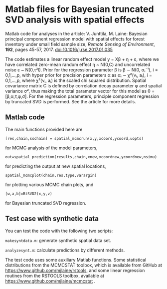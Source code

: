 # Matlab files for Bayesian truncated SVD analysis with spatial effects

Matlab code for analyses in the article:
V. Junttila, M. Laine: Bayesian principal component regression model with spatial effects for forest inventory under small field sample size, *Remote Sensing of Environment*, **192**,
pages 45-57, 2017. [doi:10.1016/j.rse.2017.01.035](https://doi.org/10.1016/j.rse.2017.01.035)

The code estimates a linear random effect model y = Xβ + η + ε, where we have correlated zero-mean random effect η ~ N(0,C) and uncorrelated noise ε ~ N(0,τ²I). Prior for the regression parameter β is β ∼ N(0, αᵢ¯¹), i = 0,1,...,p, with hyper prior for precision parameters α as αᵢ ∼ χ²(νᵢ, aᵢ), i = 0,1,...,p, where χ²(νᵢ, aᵢ) is the scaled chi squared distribution. Spatial covariance matrix C is defined by correlation decay parameter φ and spatial variance σ², thus making the total parameter vector for this model as θ = [β,α,τ,φ,σ]. For the regression parameters, principle component regression by truncated SVD is performed. See the article for more details.

## Matlab code

The main functions provided here are

```
[res,chain,sschain] = spatial_mcmcrun(x,y,xcoord,ycoord,uopts)
```

for MCMC analysis of the model parameters,

```
out=spatial_prediction(results,chain,xnew,xcoordnew,ycoordnew,nsimu)
```

for predicting the output at new spatial locations,

```
spatial_mcmcplot(chain,res,type,varargin)
```

for plotting various MCMC chain plots, and

```
[w,a,b]=BtSVD2(x,y,v)
```

for Bayesian truncated SVD regression.


## Test case with synthetic data

You can test the code with the following two scripts:

`makesyntdata.m`: generate synthetic spatial data set.

`analyzesynt.m`: calculate predictions by different methods.

The test code uses some auxiliary Matlab functions. Some statistical distributions from the MCMCSTAT toolbox, which is available from GitHub at
https://www.github.com/mjlaine/rstools, and
some linear regression routines from the RSTOOLS toolbox, available at
https://www.github.com/mjlaine/mcmcstat .

